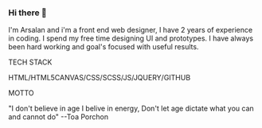 ### Hi there 👋


I'm Arsalan and i'm a front end web designer, I have 2 years of experience in coding.
I spend my free time designing UI and prototypes.
I have always been hard working and goal's focused with useful results.







TECH STACK

HTML/HTML5CANVAS/CSS/SCSS/JS/JQUERY/GITHUB


MOTTO

"I don't believe in age I belive in energy, Don't let age dictate what you can and cannot do"
--Toa Porchon

